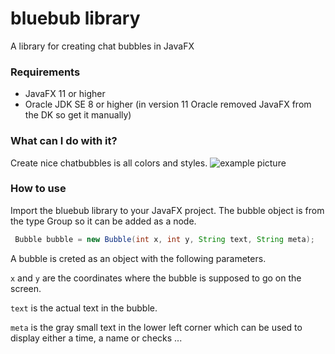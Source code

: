# bluebub library
A library for creating chat bubbles in JavaFX

### Requirements

+ JavaFX 11 or higher
+ Oracle JDK SE 8 or higher (in version 11 Oracle removed JavaFX from the DK so get it manually)

### What can I do with it?

Create nice chatbubbles is all colors and styles.
![example picture](https://github.com/zeppelsoftware/bluebub/blob/master/bubble_example/bubble_example.png "chat example picture")

### How to use

Import the bluebub library to your JavaFX project.
The bubble object is from the type Group so it can be added as a node.

```Java
 Bubble bubble = new Bubble(int x, int y, String text, String meta);
```


A bubble is creted as an object with the following parameters.

`x` and `y` are the coordinates where the bubble is supposed to go on the screen.

`text` is the actual text in the bubble.

`meta` is the gray small text in the lower left corner which can be used to display either a time, a name or checks ...





